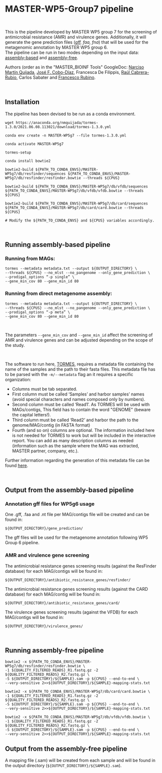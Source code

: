 # MASTER-WP5-Group7 pipeline  

<br>

This is the pipeline developed by MASTER WP5 group 7 for the screening of antimicrobial resistance (AMR) and virulence genes. Additionally, it will generate the gene prediction files (*gff, faa, fna*) that will be used for the metagenomic annotation by MASTER WP5 group 6.  
The pipeline can be run in two modes depending on the input data: [assembly-based](#running-assembly-based-pipeline) and [assembly-free](#running-assembly-free-pipeline).  

Authors (order as in the "MASTER_BIOINF Tools" GoogleDoc: [Narciso Martín Quijada](https://github.com/nmquijada), [José F. Cobo-Díaz](https://github.com/JoseCoboDiaz), Francesca De Filippis, [Raúl Cabrera-Rubio](https://github.com/RaulCR), Carlos Sabater and [Francesco Rubino](https://github.com/frubino).

<br>

## Installation

The pipeline has been devised to be run as a conda environment.

```
wget https://anaconda.org/nmquijada/tormes-1.3.0/2021.06.08.113021/download/tormes-1.3.0.yml 

conda env create -n MASTER-WP5g7 --file tormes-1.3.0.yml

conda activate MASTER-WP5g7

tormes-setup

conda install bowtie2

bowtie2-build ${PATH_TO_CONDA_ENVS}/MASTER-WP5g7/db/resfinder/sequences ${PATH_TO_CONDA_ENVS}/MASTER-WP5g7/db/resfinder/resfinder.bowtie --threads ${CPUS}

bowtie2-build ${PATH_TO_CONDA_ENVS}/MASTER-WP5g7/db/vfdb/sequences ${PATH_TO_CONDA_ENVS}/MASTER-WP5g7/db/vfdb/vfdb.bowtie --threads ${CPUS}

bowtie2-build ${PATH_TO_CONDA_ENVS}/MASTER-WP5g7/db/card/sequences ${PATH_TO_CONDA_ENVS}/MASTER-WP5g7/db/card/card.bowtie --threads ${CPUS}

# Modify the ${PATH_TO_CONDA_ENVS} and ${CPUS} variables accordingly.
```

<br>

## Running assembly-based pipeline

### Running from MAGs:

```
tormes --metadata metadata.txt --output ${OUTPUT_DIRECTORY} \
--threads ${CPUS} --no_mlst --no_pangenome --only_gene_prediction \
--prodigal_options “-p single” \
--gene_min_cov 80 --gene_min_id 80
```

### Running from direct metagenome assembly:

```
tormes --metadata metadata.txt --output ${OUTPUT_DIRECTORY} \
--threads ${CPUS} --no_mlst --no_pangenome --only_gene_prediction \
--prodigal_options “-p meta” \
--gene_min_cov 80 --gene_min_id 80
```

<br>

The parameters ```--gene_min_cov``` and ```--gene_min_id``` affect the screening of AMR and virulence genes and can be adjusted depending on the scope of the study.

<br>

The software to run here, [TORMES](https://github.com/nmquijada/tormes), requires a metadata file containing the name of the samples and the path to their fasta files. This metadata file has to be parsed with the ```-m/--metadata``` flag an it requires a specific organization:

- Columns must be tab separated.
- First column must be called ‘Samples’ and harbor samples’ names (avoid special characters and names composed only by numbers).
- Second column must be called ‘Read1’. As TORMES will be used with MAGs/contigs, This field has to contain the word "GENOME" (beware the capital letters!).
- Third column must be called ‘Read2’ and harbor the path to the genome/MAG/contig (in FASTA format)
- Fourth (and so on) columns are optional. The information included here is not needed for TORMES to work but will be included in the interactive report. You can add as many description columns as needed (information such as the sample where the MAG was extracted, MASTER partner, company, etc.).

Further information regarding the generation of this metadata file can be found [here](https://github.com/nmquijada/tormes#obligatory-options).

<br>

## Output from the assembly-based pipeline

### Annotation gff files for WP5g6 usage

One .gff, .faa and .nt file per MAG/contigs file will be created and can be found in:

```${OUTPUT_DIRECTORY}/gene_prediction/```

The gff files will be used for the metagenome annotation following WP5 Group 6 pipeline.

### AMR and virulence gene screening

The antimicrobial resistance genes screening results (against the ResFinder database) for each MAG/contigs will be found in: 

```${OUTPUT_DIRECTORY}/antibiotic_resistance_genes/resfinder/```

The antimicrobial resistance genes screening results (against the CARD database) for each MAG/contig will be found in:

```${OUTPUT_DIRECTORY}/antibiotic_resistance_genes/card/```

The virulence genes screening results (against the VFDB) for each MAG/contigs will be found in:

```${OUTPUT_DIRECTORY}/virulence_genes/```

<br>

## Running assembly-free pipeline

```
bowtie2 -x ${PATH_TO_CONDA_ENVS}/MASTER-WP5g7/db/resfinder/resfinder.bowtie \
-1 ${QUALITY_FILTERED_READS}_R1.fastq.gz -2 ${QUALITY_FILTERED_READS}_R2.fastq.gz \
-S ${OUTPUT_DIRECTORY}/${SAMPLE}.sam -p ${CPUS} --end-to-end \
--very-sensitive 2>>${OUTPUT_DIRECTORY}/${SAMPLE}-mapping-stats.txt

bowtie2 -x ${PATH_TO_CONDA_ENVS}/MASTER-WP5g7/db/card/card.bowtie \
-1 ${QUALITY_FILTERED_READS}_R1.fastq.gz -2 ${QUALITY_FILTERED_READS}_R2.fastq.gz \
-S ${OUTPUT_DIRECTORY}/${SAMPLE}.sam -p ${CPUS} --end-to-end \
--very-sensitive 2>>${OUTPUT_DIRECTORY}/${SAMPLE}-mapping-stats.txt

bowtie2 -x ${PATH_TO_CONDA_ENVS}/MASTER-WP5g7/db/vfdb/vfdb.bowtie \
-1 ${QUALITY_FILTERED_READS}_R1.fastq.gz -2 ${QUALITY_FILTERED_READS}_R2.fastq.gz \
-S ${OUTPUT_DIRECTORY}/${SAMPLE}.sam -p ${CPUS} --end-to-end \
--very-sensitive 2>>${OUTPUT_DIRECTORY}/${SAMPLE}-mapping-stats.txt
```

## Output from the assembly-free pipeline

A mapping file (.sam) will be created from each sample and will be found in the output directory (```${OUTPUT_DIRECTORY}/${SAMPLE}.sam```).
